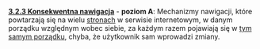 [**3.2.3 Konsekwentna nawigacja**](https://wcag.lepszyweb.pl/#consistent-navigation) - **poziom A**: Mechanizmy nawigacji, które powtarzają się na wielu <a href="#" data-toggle="tooltip" data-original-title="{{site.data.glossary.strona_internetowa | strip_html | replace: '*', ''}}">stronach</a> w serwisie internetowym, w danym porządku względnym wobec siebie, za każdym razem pojawiają się w <a href="#" data-toggle="tooltip" data-original-title="{{site.data.glossary.taka_sama_wzgledna_kolejnosc | strip_html | replace: '*', ''}}">tym samym porządku</a>, chyba, że użytkownik sam wprowadzi zmiany.
